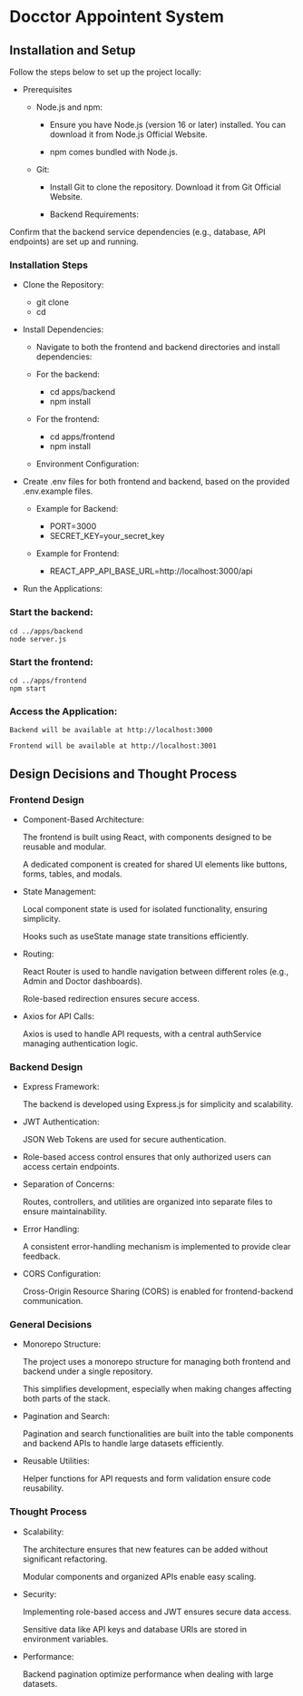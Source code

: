 # Docctor Appointent System

## Installation and Setup

Follow the steps below to set up the project locally:

- Prerequisites

    - Node.js and npm:

        - Ensure you have Node.js (version 16 or later) installed. You can download it from Node.js Official Website.

        - npm comes bundled with Node.js.

    -  Git:

        - Install Git to clone the repository. Download it from Git Official Website.

        - Backend Requirements:

Confirm that the backend service dependencies (e.g., database, API endpoints) are set up and running.

### Installation Steps

-  Clone the Repository:

    - git clone <repository-url>
    - cd <repository-folder>

- Install Dependencies:
    - Navigate to both the frontend and backend directories and install dependencies:

    - For the backend:

        - cd apps/backend
        - npm install

    - For the frontend:

        - cd apps/frontend
        - npm install

    - Environment Configuration:

- Create .env files for both frontend and backend, based on the provided .env.example files.

    - Example for Backend:

        - PORT=3000
        - SECRET_KEY=your_secret_key

    - Example for Frontend:

        - REACT_APP_API_BASE_URL=http://localhost:3000/api

- Run the Applications:

### Start the backend:

    cd ../apps/backend
    node server.js

### Start the frontend:

    cd ../apps/frontend
    npm start

### Access the Application:

    Backend will be available at http://localhost:3000

    Frontend will be available at http://localhost:3001


## Design Decisions and Thought Process

### Frontend Design

- Component-Based Architecture:

    The frontend is built using React, with components designed to be reusable and modular.

    A dedicated component is created for shared UI elements like buttons, forms, tables, and modals.

-  State Management:

    Local component state is used for isolated functionality, ensuring simplicity.

    Hooks such as useState manage state transitions efficiently.

- Routing:

    React Router is used to handle navigation between different roles (e.g., Admin and Doctor dashboards).

    Role-based redirection ensures secure access.

- Axios for API Calls:

    Axios is used to handle API requests, with a central authService managing authentication logic.

### Backend Design

- Express Framework:

    The backend is developed using Express.js for simplicity and scalability.

- JWT Authentication:

    JSON Web Tokens are used for secure authentication.

- Role-based access control ensures that only authorized users can access certain endpoints.

- Separation of Concerns:

    Routes, controllers, and utilities are organized into separate files to ensure maintainability.

- Error Handling:

    A consistent error-handling mechanism is implemented to provide clear feedback.

- CORS Configuration:

    Cross-Origin Resource Sharing (CORS) is enabled for frontend-backend communication.

### General Decisions

- Monorepo Structure:

    The project uses a monorepo structure for managing both frontend and backend under a single repository.

    This simplifies development, especially when making changes affecting both parts of the stack.

- Pagination and Search:

    Pagination and search functionalities are built into the table components and backend APIs to handle large datasets efficiently.

- Reusable Utilities:

    Helper functions for API requests and form validation ensure code reusability.

### Thought Process

-   Scalability:

    The architecture ensures that new features can be added without significant refactoring.

    Modular components and organized APIs enable easy scaling.

- Security:

    Implementing role-based access and JWT ensures secure data access.

    Sensitive data like API keys and database URIs are stored in environment variables.

-   Performance:

    Backend pagination optimize performance when dealing with large datasets.
